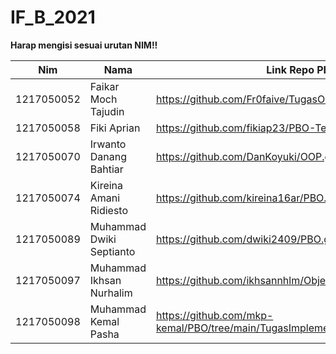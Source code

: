 # IF_B_2021
<b>Harap mengisi sesuai urutan NIM!!</b>

| Nim | Nama | Link Repo PBO |
|-----|------|---------------|
| 1217050052 | Faikar Moch Tajudin | https://github.com/Fr0faive/TugasOOP_Pilar |
| 1217050058 | Fiki Aprian | https://github.com/fikiap23/PBO-Teori.git |
| 1217050070 | Irwanto Danang Bahtiar | https://github.com/DanKoyuki/OOP.git |
| 1217050074 | Kireina Amani Ridiesto | https://github.com/kireina16ar/PBO.git |
| 1217050089 | Muhammad Dwiki Septianto | https://github.com/dwiki2409/PBO.git |
| 1217050097 | Muhammad Ikhsan Nurhalim | https://github.com/ikhsannhlm/Object_Oriented_Programming |
| 1217050098 | Muhammad Kemal Pasha | https://github.com/mkp-kemal/PBO/tree/main/TugasImplementasi |

